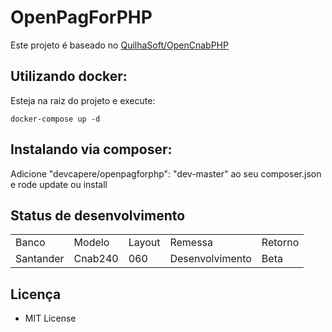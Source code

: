 ﻿# OpenPagForPHP 

Este projeto é baseado no [QuilhaSoft/OpenCnabPHP](https://github.com/QuilhaSoft/OpenCnabPHP)

## Utilizando docker:
Esteja na raiz do projeto e execute:
```shell
docker-compose up -d
```
## Instalando via composer:


Adicione "devcapere/openpagforphp": "dev-master" ao seu composer.json e rode update ou install

## Status de desenvolvimento
<table>
    <tr>
        <td>Banco</td>
        <td>Modelo</td>
        <td>Layout</td>
        <td>Remessa</td>
        <td>Retorno </td>
    </tr>
    <tr>
        <td>Santander</td>
        <td>Cnab240</td>
        <td>060</td>
        <td>Desenvolvimento</td>
        <td>Beta</td>
    </tr>
</table>


## Licença

* MIT License
